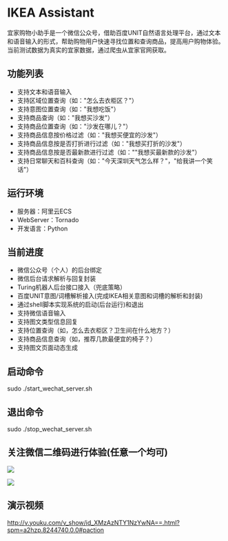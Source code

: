# IKEA Assistant
宜家购物小助手是一个微信公众号，借助百度UNIT自然语言处理平台，通过文本和语音输入的形式，帮助购物用户快速寻找位置和查询商品，提高用户购物体验。当前测试数据为真实的宜家数据，通过爬虫从宜家官网获取。
## 功能列表
* 支持文本和语音输入
* 支持区域位置查询（如："怎么去衣柜区？"）
* 支持意图位置查询（如："我想吃饭"）
* 支持商品查询（如："我想买沙发"）
* 支持商品位置查询（如："沙发在哪儿？"）
* 支持商品信息按价格过滤（如："我想买便宜的沙发"）
* 支持商品信息按是否打折进行过滤（如："我想买打折的沙发"）
* 支持商品信息按是否最新款进行过滤（如：""我想买最新款的沙发"）
* 支持日常聊天和百科查询（如："今天深圳天气怎么样？"，"给我讲一个笑话"）
## 运行环境
* 服务器：阿里云ECS
* WebServer：Tornado
* 开发语言：Python
## 当前进度
* 微信公众号（个人）的后台绑定
* 微信后台请求解析与回复封装
* Turing机器人后台接口接入（兜底策略）
* 百度UNIT意图/词槽解析接入(完成IKEA相关意图和词槽的解析和封装) 
* 通过shell脚本实现系统的启动(后台运行)和退出
* 支持微信语音输入
* 支持图文类型信息回复
* 支持位置查询（如，怎么去衣柜区？卫生间在什么地方？）
* 支持商品信息查询（如，推荐几款最便宜的椅子？）
* 支持图文页面动态生成
## 启动命令
  sudo ./start_wechat_server.sh
## 退出命令
  sudo ./stop_wechat_server.sh
## 关注微信二维码进行体验(任意一个均可)
![](./static/github/MyAI_Wechat_QRC.png)

![](./static/github/Wechat_Pan.png)

## 演示视频
<http://v.youku.com/v_show/id_XMzAzNTY1NzYwNA==.html?spm=a2hzp.8244740.0.0#paction>
